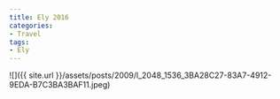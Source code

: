 ```yaml
---
title: Ely 2016
categories:
- Travel
tags:
- Ely
---
```


![]({{ site.url }}/assets/posts/2009/l_2048_1536_3BA28C27-83A7-4912-9EDA-B7C3BA3BAF11.jpeg)
